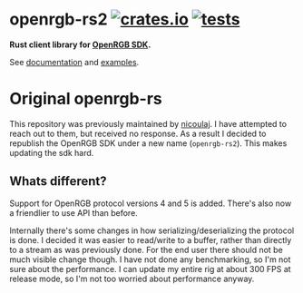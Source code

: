 openrgb-rs2 [![crates.io](https://img.shields.io/crates/v/openrgb.svg)](https://crates.io/crates/openrgb)
[![tests](https://github.com/Achtuur/openrgb-rs2/actions/workflows/tests.yml/badge.svg)](https://github.com/Achtuur/openrgb-rs2/actions/workflows/tests.yml)
==========

**Rust client library for [OpenRGB SDK](https://openrgb.org).**

See [documentation](https://docs.rs/openrgb) and [examples](https://github.com/Achtuur/openrgb-rs2/tree/master/examples).

# Original openrgb-rs

This repository was previously maintained by [nicoulaj](https://github.com/nicoulaj/openrgb-rs). I have attempted to reach out to them, but received no response. As a result I decided to republish the OpenRGB SDK under a new name (`openrgb-rs2`). This makes updating the sdk hard.

## Whats different?

Support for OpenRGB protocol versions 4 and 5 is added. There's also now a friendlier to use API than before.

Internally there's some changes in how serializing/deserializing the protocol is done. I decided it was easier to read/write to a buffer, rather than directly to a stream as was previously done. For the end user there should not be much visible change though. I have not done any benchmarking, so I'm not sure about the performance. I can update my entire rig at about 300 FPS at release mode, so I'm not too worried about performance anyway.